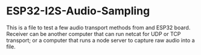 # ESP32-I2S-Audio-Sampling
This is a file to test a few audio transport methods from and ESP32 board.
Receiver can be another computer that can run netcat for UDP or TCP transport; or a computer that runs a node server to capture raw audio into a file.
